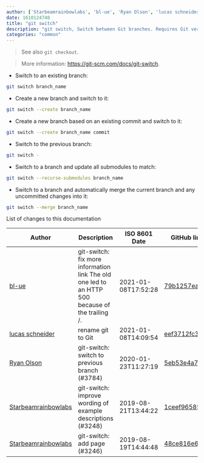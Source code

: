 ```yaml
---
author: ['Starbeamrainbowlabs', 'bl-ue', 'Ryan Olson', 'lucas schneider']
date: 1610124748
title: "git switch"
description: "git switch, Switch between Git branches. Requires Git version 2.23+."
categories: "common"
---
```

> See also `git checkout`.

> More information: <https://git-scm.com/docs/git-switch>.

- Switch to an existing branch:

```bash
git switch branch_name
```

- Create a new branch and switch to it:

```bash
git switch --create branch_name
```

- Create a new branch based on an existing commit and switch to it:

```bash
git switch --create branch_name commit
```

- Switch to the previous branch:

```bash
git switch -
```

- Switch to a branch and update all submodules to match:

```bash
git switch --recurse-submodules branch_name
```

- Switch to a branch and automatically merge the current branch and any uncommitted changes into it:

```bash
git switch --merge branch_name
```
List of changes to this documentation


Author | Description | ISO 8601 Date | GitHub link
------|-----|-----|-----
[bl-ue](mailto:54780737+bl-ue@users.noreply.github.com) | git-switch: fix more information link The old one led to an HTTP 500 because of the trailing /. | 2021-01-08T17:52:28 | [79b1257ea24f](https://github.com/tldr-pages/tldr/commit/79b1257ea24ff4293a7eca44482fa4eb6daf1a61)
[lucas schneider](mailto:casdpa@gmail.com) | rename git to Git | 2021-01-08T14:09:54 | [eef3712fc3a6](https://github.com/tldr-pages/tldr/commit/eef3712fc3a6a3774384b2e4ed934583c8349d75)
[Ryan Olson](mailto:ryanolsonx@gmail.com) | git-switch: switch to previous branch (#3784) | 2020-01-23T11:27:19 | [5eb53e4a7a82](https://github.com/tldr-pages/tldr/commit/5eb53e4a7a82df15b32112024af072ce36ec2606)
[Starbeamrainbowlabs](mailto:sbrl@starbeamrainbowlabs.com) | git-switch: improve wording of example descriptions (#3248) | 2019-08-21T13:44:22 | [1ceef96585f9](https://github.com/tldr-pages/tldr/commit/1ceef96585f9f096913ff3806c632c5fd0bc233f)
[Starbeamrainbowlabs](mailto:sbrl@starbeamrainbowlabs.com) | git-switch: add page (#3246) | 2019-08-19T14:44:48 | [48ce816e6175](https://github.com/tldr-pages/tldr/commit/48ce816e6175dca98b56a2adbcba882e9eb1f093)

